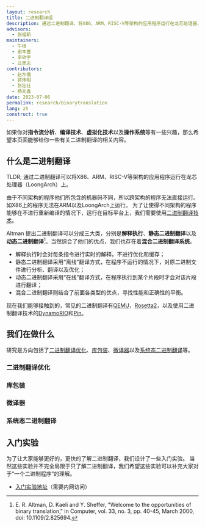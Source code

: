 ```yaml
---
layout: research
title: 二进制翻译组
description: 通过二进制翻译，将X86、ARM、RISC-V等架构的应用程序运行在龙芯处理器上。结合指令集和处理器设计的硬件创新，实现动静态结合、软硬件结合的高效二进制翻译系统，寻求二进制翻译系统效率和完备性两大方面的突破。
advisors:
  - 张福新
maintainers:
  - 牛根
  - 谢本壹
  - 李欣宇
  - 兰彦志
contributors:
  - 赵东儒
  - 郭伟明
  - 张壮壮
  - 杨兆鑫
date: 2023-07-06
permalink: research/binarytranslation
lang: zh
construct: true
---
```


如果你对**指令流分析**、**编译技术**、**虚拟化技术**以及**操作系统**等有一些兴趣，那么希望本页面能够给你一些有关二进制翻译的相关内容。

## 什么是二进制翻译

TLDR; 通过二进制翻译可以将X86、ARM、RISC-V等架构的应用程序运行在龙芯处理器（LoongArch）上。

由于不同架构的程序他们所包含的机器码不同，所以跨架构的程序无法直接运行。如X86上的程序无法在ARM以及LoongArch上运行。
为了让使得不同架构的程序能够在不进行重新编译的情况下，运行在目标平台上，我们需要使用[二进制翻译技术](https://en.wikipedia.org/wiki/Binary_translation)。

Altman 提出二进制翻译可以分成三大类，分别是**解释执行**、**静态二进制翻译**以及**动态二进制翻译**[^1]。当然综合了他们的优点，我们也存在着**混合二进制翻译系统**。

* 解释执行时会对每条指令进行实时的解释，不进行优化和缓存；
* 静态二进制翻译采用“离线”翻译方式，在程序不运行的情况下，对原二进制文件进行分析、翻译以及优化；
* 动态二进制翻译采用“在线”翻译方式，在程序执行到某个片段时才会对该片段进行翻译；
* 混合二进制翻译则结合了前面各类型的优点，寻找性能和正确性的平衡。

[^1]: E. R. Altman, D. Kaeli and Y. Sheffer, "Welcome to the opportunities of binary translation," in Computer, vol. 33, no. 3, pp. 40-45, March 2000, doi: 10.1109/2.825694.

现在我们能够接触到的，常见的二进制翻译有[QEMU](https://www.qemu.org/)，[Rosetta2](https://support.apple.com/zh-cn/HT211861)，以及使用二进制翻译技术的[DynamoRIO](https://dynamorio.org/)和[Pin](https://www.intel.cn/content/www/cn/zh/developer/articles/tool/pin-a-dynamic-binary-instrumentation-tool.html)。

## 我们在做什么

研究是方向包括了[二进制翻译优化](#二进制翻译优化)、[库包装](#库包装)、[微译器](#微译器)以及[系统态二进制翻译](#系统态二进制翻译)等。

### 二进制翻译优化

### 库包装

### 微译器

### 系统态二进制翻译

## 入门实验

为了让大家能够更好的，更快的了解二进制翻译，我们设计了一些入门实验。
当然这些实验并不完全局限于只了解二进制翻译，我们希望这些实验可以补充大家对于“一个二进制程序”的理解。

* [入门实验地址](http://172.17.103.58/lanyanzhi/LAT-Guide)（需要内网访问）
